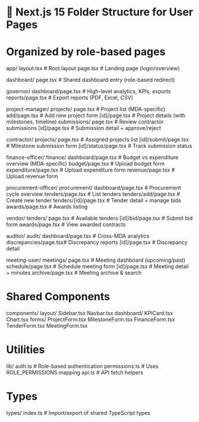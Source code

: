 # 📂 Next.js 15 Folder Structure for User Pages
# Organized by role-based pages

app/
  layout.tsx                # Root layout
  page.tsx                  # Landing page (login/overview)

  dashboard/
    page.tsx                # Shared dashboard entry (role-based redirect)

  governor/
    dashboard/page.tsx      # High-level analytics, KPIs, exports
    reports/page.tsx        # Export reports (PDF, Excel, CSV)

  project-manager/
    projects/
      page.tsx              # Project list (MDA-specific)
      add/page.tsx          # Add new project form
      [id]/page.tsx         # Project details (with milestones, timeline)
    submissions/
      page.tsx              # Review contractor submissions
      [id]/page.tsx         # Submission detail + approve/reject

  contractor/
    projects/
      page.tsx              # Assigned projects list
      [id]/submit/page.tsx  # Milestone submission form
      [id]/status/page.tsx  # Track submission status

  finance-officer/
    finance/
      dashboard/page.tsx    # Budget vs expenditure overview (MDA-specific)
      budget/page.tsx       # Upload budget form
      expenditure/page.tsx  # Upload expenditure form
      revenue/page.tsx      # Upload revenue form

  procurement-officer/
    procurement/
      dashboard/page.tsx    # Procurement cycle overview
      tenders/page.tsx      # List tenders
      tenders/add/page.tsx  # Create new tender
      tenders/[id]/page.tsx # Tender detail + manage bids
      awards/page.tsx       # Awards listing

  vendor/
    tenders/
      page.tsx              # Available tenders
      [id]/bid/page.tsx     # Submit bid form
    awards/page.tsx         # View awarded contracts

  auditor/
    audit/
      dashboard/page.tsx    # Cross-MDA analytics
      discrepancies/page.tsx# Discrepancy reports
      [id]/page.tsx         # Discrepancy detail

  meeting-user/
    meetings/
      page.tsx              # Meeting dashboard (upcoming/past)
      schedule/page.tsx     # Schedule meeting form
      [id]/page.tsx         # Meeting detail + minutes
      archive/page.tsx      # Meeting archive & search

# Shared Components
components/
  layout/
    Sidebar.tsx
    Navbar.tsx
  dashboard/
    KPICard.tsx
    Chart.tsx
  forms/
    ProjectForm.tsx
    MilestoneForm.tsx
    FinanceForm.tsx
    TenderForm.tsx
    MeetingForm.tsx

# Utilities
lib/
  auth.ts                   # Role-based authentication
  permissions.ts            # Uses ROLE_PERMISSIONS mapping
  api.ts                    # API fetch helpers

# Types
types/
  index.ts                  # Import/export of shared TypeScript types
